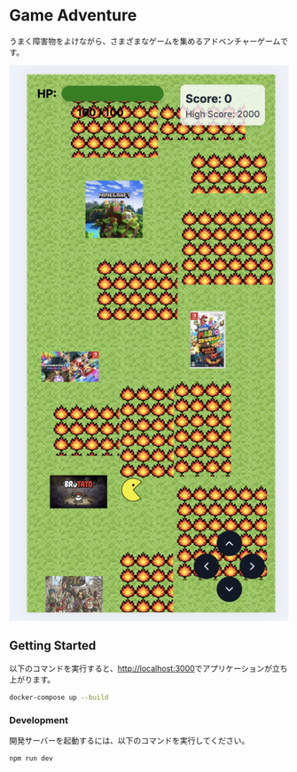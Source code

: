 # Game Adventure

うまく障害物をよけながら、さまざまなゲームを集めるアドベンチャーゲームです。

![ゲームのデモのスクリーンショット](./images/demo.png)

## Getting Started

以下のコマンドを実行すると、[http://localhost:3000](http://localhost:3000)でアプリケーションが立ち上がります。

```bash
docker-compose up --build
```

### Development

開発サーバーを起動するには、以下のコマンドを実行してください。

```bash
npm run dev
```
